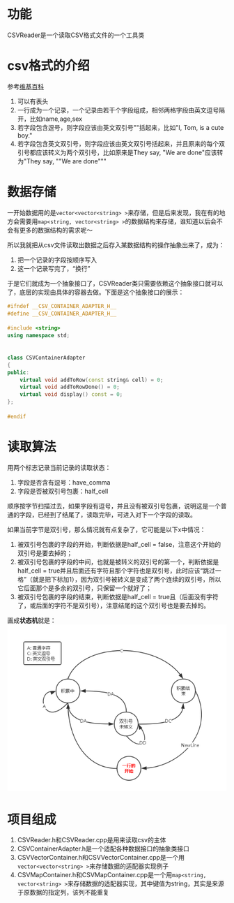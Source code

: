 # 功能
CSVReader是一个读取CSV格式文件的一个工具类


# csv格式的介绍
参考[维基百科](https://zh.wikipedia.org/zh/%E9%80%97%E5%8F%B7%E5%88%86%E9%9A%94%E5%80%BC)

1. 可以有表头
2. 一行成为一个记录，一个记录由若干个字段组成，相邻两格字段由英文逗号隔开，比如name,age,sex
3. 若字段包含逗号，则字段应该由英文双引号""括起来，比如"I, Tom, is a cute boy."
4. 若字段包含英文双引号，则字段应该由英文双引号括起来，并且原来的每个双引号都应该转义为两个双引号，比如原来是They say, "We are done"应该转为"They say, ""We are done"""



# 数据存储
一开始数据用的是`vector<vector<string> >`来存储，但是后来发现，我在有的地方会需要用`map<string, vector<string> >`的数据结构来存储，谁知道以后会不会有更多的数据结构的需求呢～

所以我就把从csv文件读取出数据之后存入某数据结构的操作抽象出来了，成为：
1. 把一个记录的字段按顺序写入
2. 这一个记录写完了，“换行”

于是它们就成为一个抽象接口了，CSVReader类只需要依赖这个抽象接口就可以了，底层的实现由具体的容器去做。下面是这个抽象接口的展示：

```C++
#ifndef __CSV_CONTAINER_ADAPTER_H__
#define __CSV_CONTAINER_ADAPTER_H__

#include <string>
using namespace std;


class CSVContainerAdapter
{
public:
	virtual void addToRow(const string& cell) = 0;
	virtual void addToRowDone() = 0;
	virtual void display() const = 0;
};

#endif
```


# 读取算法
用两个标志记录当前记录的读取状态：

1. 字段是否含有逗号：have_comma
2. 字段是否被双引号包裹：half_cell

顺序按字节扫描过去，如果字段有逗号，并且没有被双引号包裹，说明这是一个普通的字段，已经到了结尾了，读取完毕，可进入对下一个字段的读取。

如果当前字节是双引号，那么情况就有点复杂了，它可能是以下x中情况：

1. 被双引号包裹的字段的开始，判断依据是half_cell = false，注意这个开始的双引号是要去掉的； 
2. 被双引号包裹的字段的中间，也就是被转义的双引号的第一个，判断依据是half_cell = true并且后面还有字符且那个字符也是双引号，此时应该“跳过一格”（就是把下标加1），因为双引号被转义是变成了两个连续的双引号，所以它后面那个是多余的双引号，只保留一个就好了；
3. 被双引号包裹的字段的结束，判断依据是half_cell = true且（后面没有字符了，或后面的字符不是双引号），注意结尾的这个双引号也是要去掉的。

画成**状态机**就是：
![](pics/CSV分割状态机.png)



# 项目组成
1. CSVReader.h和CSVReader.cpp是用来读取csv的主体
2. CSVContainerAdapter.h是一个适配各种数据接口的抽象类接口
3. CSVVectorContainer.h和CSVVectorContainer.cpp是一个用`vector<vector<string> >`来存储数据的适配器实现例子
4. CSVMapContainer.h和CSVMapContainer.cpp是一个用`map<string, vector<string> >`来存储数据的适配器实现，其中键值为string，其实是来源于原数据的指定列，该列不能重复

